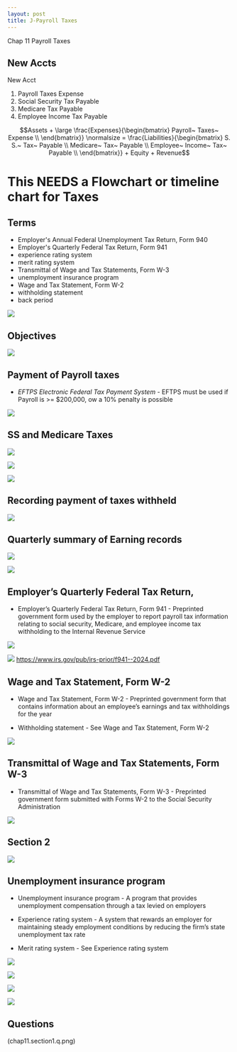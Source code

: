 ```yaml
---
layout: post
title: J-Payroll Taxes
--- 
```



Chap 11 Payroll Taxes

## New Accts

New Acct

1. Payroll Taxes Expense
2. Social Security Tax Payable
3. Medicare Tax Payable
4. Employee Income Tax Payable

$$Assets + \large \frac{Expenses}{\begin{bmatrix}
Payroll~ Taxes~ Expense \\
\end{bmatrix}} \normalsize = \frac{Liabilities}{\begin{bmatrix}
S. S.~ Tax~ Payable \\
Medicare~ Tax~ Payable \\
Employee~ Income~ Tax~ Payable \\
\end{bmatrix}} + Equity + Revenue$$


# This NEEDS a Flowchart or timeline chart for Taxes

## Terms

- Employer's Annual Federal Unemployment Tax Return, Form 940
- Employer's Quarterly Federal Tax Return, Form 941
- experience rating system
- merit rating system
- Transmittal of Wage and Tax Statements, Form W-3
- unemployment insurance program
- Wage and Tax Statement, Form W-2
- withholding statement
- back period

![](/assets/mc-graw-accounting-course/chap11.payroll.taxes/terms1.png)


## Objectives

![](/assets/mc-graw-accounting-course/chap11.payroll.taxes/1.objectives.png)


## Payment of Payroll taxes

- *EFTPS Electronic Federal Tax Payment System* - EFTPS must be used if Payroll is >= $200,000, ow a 10% penalty is possible


![](/assets/mc-graw-accounting-course/chap11.payroll.taxes/2.aca.provisions.png)


## SS and Medicare Taxes

![](/assets/mc-graw-accounting-course/chap11.payroll.taxes/3.calculating.tax.liability.png)

![](/assets/mc-graw-accounting-course/chap11.payroll.taxes/4.tax.liability.png)

![](/assets/mc-graw-accounting-course/chap11.payroll.taxes/5.tax.accts.dr.cr.png)


## Recording payment of taxes withheld

![](/assets/mc-graw-accounting-course/chap11.payroll.taxes/6.ledger.4.ss.medicare.tax.png)


## Quarterly summary of Earning records

![](/assets/mc-graw-accounting-course/chap11.payroll.taxes/7.ledger.example.taxes.payable.png)


![](/assets/mc-graw-accounting-course/chap11.payroll.taxes/8.earning.records.png)


## Employer’s Quarterly Federal Tax Return, 

- Employer’s Quarterly Federal Tax Return, Form 941 - Preprinted government form used by the employer to report payroll tax information relating to social security, Medicare, and employee income tax withholding to the Internal Revenue Service


![](/assets/mc-graw-accounting-course/chap11.payroll.taxes/9.company.wide.tax.and.pay.schedule.png)

![](/assets/mc-graw-accounting-course/chap11.payroll.taxes/10.when.to.file.png)
https://www.irs.gov/pub/irs-prior/f941--2024.pdf


## Wage and Tax Statement, Form W-2

- Wage and Tax Statement, Form W-2 - Preprinted government form that contains information about an employee’s earnings and tax withholdings for the year

- Withholding statement - See Wage and Tax Statement, Form W-2


![](/assets/mc-graw-accounting-course/chap11.payroll.taxes/11.quarters.png)


## Transmittal of Wage and Tax Statements, Form W-3

- Transmittal of Wage and Tax Statements, Form W-3 - Preprinted government form submitted with Forms W-2 to the Social Security Administration


![](/assets/mc-graw-accounting-course/chap11.payroll.taxes/12.w2.form.requirements.png)


## Section 2

![](chap11.objectives2.png)


## Unemployment insurance program

- Unemployment insurance program - A program that provides unemployment compensation through a tax levied on employers

- Experience rating system - A system that rewards an employer for maintaining steady employment conditions by reducing the firm’s state unemployment tax rate


- Merit rating system - See Experience rating system

![](computing.unemployment.taxes.png)

![](reporting.quarter.unemployment.taxes.png)

![](/assets/mc-graw-accounting-course/chap11.payroll.taxes/13.w2.info.png)

![](/assets/mc-graw-accounting-course/chap11.payroll.taxes/14.w3.info.png)


## Questions

(chap11.section1.q.png)

